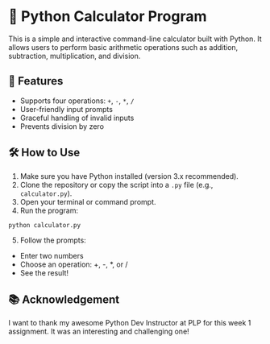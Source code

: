 # 🧮 Python Calculator Program

This is a simple and interactive command-line calculator built with Python. It allows users to perform basic arithmetic operations such as addition, subtraction, multiplication, and division.

## 🚀 Features

- Supports four operations: `+`, `-`, `*`, `/`
- User-friendly input prompts
- Graceful handling of invalid inputs
- Prevents division by zero

## 🛠️ How to Use

1. Make sure you have Python installed (version 3.x recommended).
2. Clone the repository or copy the script into a `.py` file (e.g., `calculator.py`).
3. Open your terminal or command prompt.
4. Run the program:

```bash
python calculator.py
```
5. Follow the prompts:
- Enter two numbers
- Choose an operation: +, -, *, or /
- See the result!

## 📚 Acknowledgement
I want to thank my awesome Python Dev Instructor at PLP for this week 1 assignment. It was an interesting and challenging one!